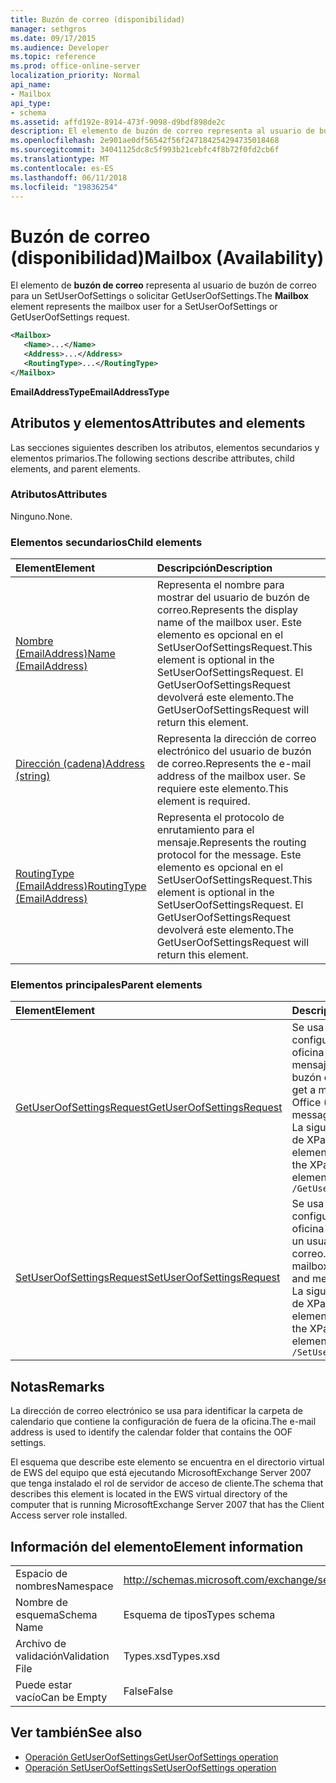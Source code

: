 ```yaml
---
title: Buzón de correo (disponibilidad)
manager: sethgros
ms.date: 09/17/2015
ms.audience: Developer
ms.topic: reference
ms.prod: office-online-server
localization_priority: Normal
api_name:
- Mailbox
api_type:
- schema
ms.assetid: affd192e-8914-473f-9098-d9bdf898de2c
description: El elemento de buzón de correo representa al usuario de buzón de correo para un SetUserOofSettings o solicitar GetUserOofSettings.
ms.openlocfilehash: 2e901ae0df56542f56f247184254294735018468
ms.sourcegitcommit: 34041125dc8c5f993b21cebfc4f8b72f0fd2cb6f
ms.translationtype: MT
ms.contentlocale: es-ES
ms.lasthandoff: 06/11/2018
ms.locfileid: "19836254"
---
```

# <a name="mailbox-availability"></a><span data-ttu-id="21afe-103">Buzón de correo (disponibilidad)</span><span class="sxs-lookup"><span data-stu-id="21afe-103">Mailbox (Availability)</span></span>

<span data-ttu-id="21afe-104">El elemento de **buzón de correo** representa al usuario de buzón de correo para un SetUserOofSettings o solicitar GetUserOofSettings.</span><span class="sxs-lookup"><span data-stu-id="21afe-104">The **Mailbox** element represents the mailbox user for a SetUserOofSettings or GetUserOofSettings request.</span></span> 
  
```xml
<Mailbox>
   <Name>...</Name>
   <Address>...</Address>
   <RoutingType>...</RoutingType>
</Mailbox>
```

<span data-ttu-id="21afe-105">**EmailAddressType**</span><span class="sxs-lookup"><span data-stu-id="21afe-105">**EmailAddressType**</span></span>

## <a name="attributes-and-elements"></a><span data-ttu-id="21afe-106">Atributos y elementos</span><span class="sxs-lookup"><span data-stu-id="21afe-106">Attributes and elements</span></span>

<span data-ttu-id="21afe-107">Las secciones siguientes describen los atributos, elementos secundarios y elementos primarios.</span><span class="sxs-lookup"><span data-stu-id="21afe-107">The following sections describe attributes, child elements, and parent elements.</span></span>
  
### <a name="attributes"></a><span data-ttu-id="21afe-108">Atributos</span><span class="sxs-lookup"><span data-stu-id="21afe-108">Attributes</span></span>

<span data-ttu-id="21afe-109">Ninguno.</span><span class="sxs-lookup"><span data-stu-id="21afe-109">None.</span></span>
  
### <a name="child-elements"></a><span data-ttu-id="21afe-110">Elementos secundarios</span><span class="sxs-lookup"><span data-stu-id="21afe-110">Child elements</span></span>

|<span data-ttu-id="21afe-111">**Element**</span><span class="sxs-lookup"><span data-stu-id="21afe-111">**Element**</span></span>|<span data-ttu-id="21afe-112">**Descripción**</span><span class="sxs-lookup"><span data-stu-id="21afe-112">**Description**</span></span>|
|:-----|:-----|
|[<span data-ttu-id="21afe-113">Nombre (EmailAddress)</span><span class="sxs-lookup"><span data-stu-id="21afe-113">Name (EmailAddress)</span></span>](name-emailaddress.md) <br/> |<span data-ttu-id="21afe-114">Representa el nombre para mostrar del usuario de buzón de correo.</span><span class="sxs-lookup"><span data-stu-id="21afe-114">Represents the display name of the mailbox user.</span></span> <span data-ttu-id="21afe-115">Este elemento es opcional en el SetUserOofSettingsRequest.</span><span class="sxs-lookup"><span data-stu-id="21afe-115">This element is optional in the SetUserOofSettingsRequest.</span></span> <span data-ttu-id="21afe-116">El GetUserOofSettingsRequest devolverá este elemento.</span><span class="sxs-lookup"><span data-stu-id="21afe-116">The GetUserOofSettingsRequest will return this element.</span></span>  <br/> |
|[<span data-ttu-id="21afe-117">Dirección (cadena)</span><span class="sxs-lookup"><span data-stu-id="21afe-117">Address (string)</span></span>](address-string.md) <br/> |<span data-ttu-id="21afe-118">Representa la dirección de correo electrónico del usuario de buzón de correo.</span><span class="sxs-lookup"><span data-stu-id="21afe-118">Represents the e-mail address of the mailbox user.</span></span> <span data-ttu-id="21afe-119">Se requiere este elemento.</span><span class="sxs-lookup"><span data-stu-id="21afe-119">This element is required.</span></span>  <br/> |
|[<span data-ttu-id="21afe-120">RoutingType (EmailAddress)</span><span class="sxs-lookup"><span data-stu-id="21afe-120">RoutingType (EmailAddress)</span></span>](routingtype-emailaddress.md) <br/> |<span data-ttu-id="21afe-121">Representa el protocolo de enrutamiento para el mensaje.</span><span class="sxs-lookup"><span data-stu-id="21afe-121">Represents the routing protocol for the message.</span></span> <span data-ttu-id="21afe-122">Este elemento es opcional en el SetUserOofSettingsRequest.</span><span class="sxs-lookup"><span data-stu-id="21afe-122">This element is optional in the SetUserOofSettingsRequest.</span></span> <span data-ttu-id="21afe-123">El GetUserOofSettingsRequest devolverá este elemento.</span><span class="sxs-lookup"><span data-stu-id="21afe-123">The GetUserOofSettingsRequest will return this element.</span></span>  <br/> |
   
### <a name="parent-elements"></a><span data-ttu-id="21afe-124">Elementos principales</span><span class="sxs-lookup"><span data-stu-id="21afe-124">Parent elements</span></span>

|<span data-ttu-id="21afe-125">**Element**</span><span class="sxs-lookup"><span data-stu-id="21afe-125">**Element**</span></span>|<span data-ttu-id="21afe-126">**Descripción**</span><span class="sxs-lookup"><span data-stu-id="21afe-126">**Description**</span></span>|
|:-----|:-----|
|[<span data-ttu-id="21afe-127">GetUserOofSettingsRequest</span><span class="sxs-lookup"><span data-stu-id="21afe-127">GetUserOofSettingsRequest</span></span>](getuseroofsettingsrequest.md) <br/> |<span data-ttu-id="21afe-128">Se usa para obtener la configuración de fuera de oficina (OOF) y los mensajes de un usuario de buzón de correo.</span><span class="sxs-lookup"><span data-stu-id="21afe-128">Used to get a mailbox user's Out of Office (OOF) settings and messages.</span></span>  <br/> <span data-ttu-id="21afe-129">La siguiente es la expresión de XPath para este elemento:</span><span class="sxs-lookup"><span data-stu-id="21afe-129">The following is the XPath expression to this element:</span></span>  <br/>  `/GetUserOofSettingsRequest` <br/> |
|[<span data-ttu-id="21afe-130">SetUserOofSettingsRequest</span><span class="sxs-lookup"><span data-stu-id="21afe-130">SetUserOofSettingsRequest</span></span>](setuseroofsettingsrequest.md) <br/> |<span data-ttu-id="21afe-131">Se usa para establecer la configuración de fuera de la oficina y los mensajes de un usuario de buzón de correo.</span><span class="sxs-lookup"><span data-stu-id="21afe-131">Used to set a mailbox user's OOF settings and messages.</span></span>  <br/> <span data-ttu-id="21afe-132">La siguiente es la expresión de XPath para este elemento:</span><span class="sxs-lookup"><span data-stu-id="21afe-132">The following is the XPath expression to this element:</span></span>  <br/>  `/SetUserOofSettingsRequest` <br/> |
   
## <a name="remarks"></a><span data-ttu-id="21afe-133">Notas</span><span class="sxs-lookup"><span data-stu-id="21afe-133">Remarks</span></span>

<span data-ttu-id="21afe-134">La dirección de correo electrónico se usa para identificar la carpeta de calendario que contiene la configuración de fuera de la oficina.</span><span class="sxs-lookup"><span data-stu-id="21afe-134">The e-mail address is used to identify the calendar folder that contains the OOF settings.</span></span> 
  
<span data-ttu-id="21afe-135">El esquema que describe este elemento se encuentra en el directorio virtual de EWS del equipo que está ejecutando MicrosoftExchange Server 2007 que tenga instalado el rol de servidor de acceso de cliente.</span><span class="sxs-lookup"><span data-stu-id="21afe-135">The schema that describes this element is located in the EWS virtual directory of the computer that is running MicrosoftExchange Server 2007 that has the Client Access server role installed.</span></span>
  
## <a name="element-information"></a><span data-ttu-id="21afe-136">Información del elemento</span><span class="sxs-lookup"><span data-stu-id="21afe-136">Element information</span></span>

|||
|:-----|:-----|
|<span data-ttu-id="21afe-137">Espacio de nombres</span><span class="sxs-lookup"><span data-stu-id="21afe-137">Namespace</span></span>  <br/> |http://schemas.microsoft.com/exchange/services/2006/types  <br/> |
|<span data-ttu-id="21afe-138">Nombre de esquema</span><span class="sxs-lookup"><span data-stu-id="21afe-138">Schema Name</span></span>  <br/> |<span data-ttu-id="21afe-139">Esquema de tipos</span><span class="sxs-lookup"><span data-stu-id="21afe-139">Types schema</span></span>  <br/> |
|<span data-ttu-id="21afe-140">Archivo de validación</span><span class="sxs-lookup"><span data-stu-id="21afe-140">Validation File</span></span>  <br/> |<span data-ttu-id="21afe-141">Types.xsd</span><span class="sxs-lookup"><span data-stu-id="21afe-141">Types.xsd</span></span>  <br/> |
|<span data-ttu-id="21afe-142">Puede estar vacío</span><span class="sxs-lookup"><span data-stu-id="21afe-142">Can be Empty</span></span>  <br/> |<span data-ttu-id="21afe-143">False</span><span class="sxs-lookup"><span data-stu-id="21afe-143">False</span></span>  <br/> |
   
## <a name="see-also"></a><span data-ttu-id="21afe-144">Ver también</span><span class="sxs-lookup"><span data-stu-id="21afe-144">See also</span></span>

- [<span data-ttu-id="21afe-145">Operación GetUserOofSettings</span><span class="sxs-lookup"><span data-stu-id="21afe-145">GetUserOofSettings operation</span></span>](getuseroofsettings-operation.md)
- [<span data-ttu-id="21afe-146">Operación SetUserOofSettings</span><span class="sxs-lookup"><span data-stu-id="21afe-146">SetUserOofSettings operation</span></span>](setuseroofsettings-operation.md)

